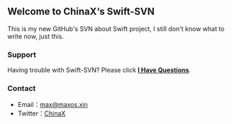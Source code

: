 ## Welcome to ChinaX‘s Swift-SVN
This is my new GitHub's SVN about Swift project, I still don't know what to write now, just this.
### Support

Having trouble with Swift-SVN? Please click **[I Have Questions](https://github.com/MariaBlue/Swift-SVN/issues)**.

### Contact

- Email：[max@maxos.xin](mailto:maxos.xin)
- Twitter：[ChinaX](https://twitter.com/ChinaX9527)
